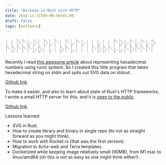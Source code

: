 ```yaml
---
title: "Birkana in Rust with HTTP"
date: 2018-11-11T00:00:00+01:00
draft: false
tags: [software]
---
```

![Birkana representation of "Lukáš Němec"](1-myname.svg)

Recently I read [this awesome article][article] about representing hexadecimal numbers using runic system. So I created this little program that takes hexadecimal string on stdin and spits out SVG data on stdout.

[Github link][github_link].

To make it easier, and also to learn about state of Rust's HTTP frameworks, I wrote a small HTTP server
for this, and it is [open to the public][birkana_http_link].

[Github link][github_link2].

Lessons learned:
- SVG in Rust.
- How to create library and binary in single repo (its not as straight forward as you might think).
- How to work with Rocket.rs (that was the first version).
- Migration to Actix-web and Terra templates.
- Dockerized while keeping image relatively small (90MB), from M1 mac to linux/amd64 (oh this is not as easy as one might think either!).

[article]: https://yawar.blogspot.com/2016/10/the-birkana-hexadecimal-number-symbols.html
[github_link]: https://github.com/lunemec/rust-birkana
[github_link2]: https://github.com/lunemec/rust-birkana-http
[birkana_http_link]: https://birkana.nemec.lu
